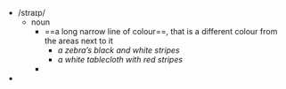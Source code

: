 - /straɪp/
	- noun
		- ==a long narrow line of colour==, that is a different colour from the areas next to it
			- *a zebra’s black and white stripes*
			- *a white tablecloth with red stripes*
		-
-
